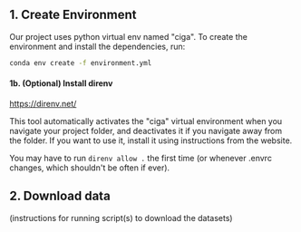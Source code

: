 ## 1. Create Environment 

Our project uses python virtual env named "ciga". To create the environment and install the dependencies, run: 

```bash
conda env create -f environment.yml
```

#### 1b. (Optional) Install direnv

https://direnv.net/

This tool automatically activates the "ciga" virtual environment when you navigate your project folder, and deactivates it if you navigate away from the folder. If you want to use it, install it using instructions from the website.

You may have to run `direnv allow .` the first time (or whenever .envrc changes, which shouldn't be often if ever). 

## 2. Download data
(instructions for running script(s) to download the datasets) 




